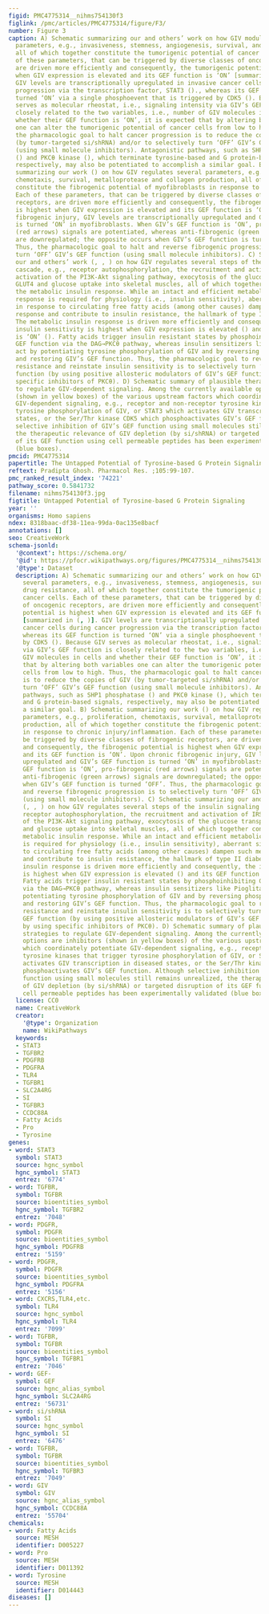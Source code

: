 ```yaml
---
figid: PMC4775314__nihms754130f3
figlink: /pmc/articles/PMC4775314/figure/F3/
number: Figure 3
caption: A) Schematic summarizing our and others’ work on how GIV modulates several
  parameters, e.g., invasiveness, stemness, angiogenesis, survival, and drug resistance,
  all of which together constitute the tumorigenic potential of cancer cells. Each
  of these parameters, that can be triggered by diverse classes of oncogenic receptors,
  are driven more efficiently and consequently, the tumorigenic potential is highest
  when GIV expression is elevated and its GEF function is ‘ON’ [summarized in (, )].
  GIV levels are transcriptionally upregulated in invasive cancer cells during cancer
  progression via the transcription factor, STAT3 ()., whereas its GEF function is
  turned ‘ON’ via a single phosphoevent that is triggered by CDK5 (). Because GIV
  serves as molecular rheostat, i.e., signaling intensity via GIV’s GEF function is
  closely related to the two variables, i.e., number of GIV molecules in cells and
  whether their GEF function is ‘ON’, it is expected that by altering both variables
  one can alter the tumorigenic potential of cancer cells from low to high. Thus,
  the pharmacologic goal to halt cancer progression is to reduce the copies of GIV
  (by tumor-targeted si/shRNA) and/or to selectively turn ‘OFF’ GIV’s GEF function
  (using small molecule inhibitors). Antagonistic pathways, such as SHP1 phosphatase
  () and PKCθ kinase (), which terminate tyrosine-based and G protein-based signals,
  respectively, may also be potentiated to accomplish a similar goal. B) Schematic
  summarizing our work () on how GIV regulates several parameters, e.g., proliferation,
  chemotaxis, survival, metalloprotease and collagen production, all of which together
  constitute the fibrogenic potential of myofibroblasts in response to chronic injury/inflammation.
  Each of these parameters, that can be triggered by diverse classes of fibrogenic
  receptors, are driven more efficiently and consequently, the fibrogenic potential
  is highest when GIV expression is elevated and its GEF function is ‘ON’. Upon chronic
  fibrogenic injury, GIV levels are transcriptionally upregulated and GIV’s GEF function
  is turned ‘ON’ in myofibroblasts. When GIV’s GEF function is ‘ON’, pro-fibrogenic
  (red arrows) signals are potentiated, whereas anti-fibrogenic (green arrows) signals
  are downregulated; the opposite occurs when GIV’s GEF function is turned ‘OFF’.
  Thus, the pharmacologic goal to halt and reverse fibrogenic progression is to selectively
  turn ‘OFF’ GIV’s GEF function (using small molecule inhibitors). C) Schematic summarizing
  our and others’ work (, , ) on how GIV regulates several steps of the insulin signaling
  cascade, e.g., receptor autophosphorylation, the recruitment and activation of IRS1,
  activation of the PI3K-Akt signaling pathway, exocytosis of the glucose transporter,
  GLUT4 and glucose uptake into skeletal muscles, all of which together constitute
  the metabolic insulin response. While an intact and efficient metabolic insulin
  response is required for physiology (i.e., insulin sensitivity), aberrant signals
  in response to circulating free fatty acids (among other causes) dampen such metabolic
  response and contribute to insulin resistance, the hallmark of type II diabetes.
  The metabolic insulin response is driven more efficiently and consequently, the
  insulin sensitivity is highest when GIV expression is elevated () and its GEF function
  is ‘ON’ (). Fatty acids trigger insulin resistant states by phosphoinhibiting GIV’s
  GEF function via the DAG→PKCθ pathway, whereas insulin sensitizers like Pioglitazone
  act by potentiating tyrosine phosphorylation of GIV and by reversing phosphoinhibition
  and restoring GIV’s GEF function. Thus, the pharmacologic goal to reverse insulin
  resistance and reinstate insulin sensitivity is to selectively turn ‘ON’ GIV’s GEF
  function (by using positive allosteric modulators of GIV’s GEF function or by using
  specific inhibitors of PKCθ). D) Schematic summary of plausible therapeutic strategies
  to regulate GIV-dependent signaling. Among the currently available options are inhibitors
  (shown in yellow boxes) of the various upstream factors which coordinately potentiate
  GIV-dependent signaling, e.g., receptor and non-receptor tyrosine kinases that trigger
  tyrosine phosphorylation of GIV, or STAT3 which activates GIV transcription in diseased
  states, or the Ser/Thr kinase CDK5 which phosphoactivates GIV’s GEF function. Although
  selective inhibition of GIV’s GEF function using small molecules still remains unrealized,
  the therapeutic relevance of GIV depletion (by si/shRNA) or targeted disruption
  of its GEF function using cell permeable peptides has been experimentally validated
  (blue boxes).
pmcid: PMC4775314
papertitle: The Untapped Potential of Tyrosine-based G Protein Signaling.
reftext: Pradipta Ghosh. Pharmacol Res. ;105:99-107.
pmc_ranked_result_index: '74221'
pathway_score: 0.5841732
filename: nihms754130f3.jpg
figtitle: Untapped Potential of Tyrosine-based G Protein Signaling
year: ''
organisms: Homo sapiens
ndex: 8318baac-df38-11ea-99da-0ac135e8bacf
annotations: []
seo: CreativeWork
schema-jsonld:
  '@context': https://schema.org/
  '@id': https://pfocr.wikipathways.org/figures/PMC4775314__nihms754130f3.html
  '@type': Dataset
  description: A) Schematic summarizing our and others’ work on how GIV modulates
    several parameters, e.g., invasiveness, stemness, angiogenesis, survival, and
    drug resistance, all of which together constitute the tumorigenic potential of
    cancer cells. Each of these parameters, that can be triggered by diverse classes
    of oncogenic receptors, are driven more efficiently and consequently, the tumorigenic
    potential is highest when GIV expression is elevated and its GEF function is ‘ON’
    [summarized in (, )]. GIV levels are transcriptionally upregulated in invasive
    cancer cells during cancer progression via the transcription factor, STAT3 ().,
    whereas its GEF function is turned ‘ON’ via a single phosphoevent that is triggered
    by CDK5 (). Because GIV serves as molecular rheostat, i.e., signaling intensity
    via GIV’s GEF function is closely related to the two variables, i.e., number of
    GIV molecules in cells and whether their GEF function is ‘ON’, it is expected
    that by altering both variables one can alter the tumorigenic potential of cancer
    cells from low to high. Thus, the pharmacologic goal to halt cancer progression
    is to reduce the copies of GIV (by tumor-targeted si/shRNA) and/or to selectively
    turn ‘OFF’ GIV’s GEF function (using small molecule inhibitors). Antagonistic
    pathways, such as SHP1 phosphatase () and PKCθ kinase (), which terminate tyrosine-based
    and G protein-based signals, respectively, may also be potentiated to accomplish
    a similar goal. B) Schematic summarizing our work () on how GIV regulates several
    parameters, e.g., proliferation, chemotaxis, survival, metalloprotease and collagen
    production, all of which together constitute the fibrogenic potential of myofibroblasts
    in response to chronic injury/inflammation. Each of these parameters, that can
    be triggered by diverse classes of fibrogenic receptors, are driven more efficiently
    and consequently, the fibrogenic potential is highest when GIV expression is elevated
    and its GEF function is ‘ON’. Upon chronic fibrogenic injury, GIV levels are transcriptionally
    upregulated and GIV’s GEF function is turned ‘ON’ in myofibroblasts. When GIV’s
    GEF function is ‘ON’, pro-fibrogenic (red arrows) signals are potentiated, whereas
    anti-fibrogenic (green arrows) signals are downregulated; the opposite occurs
    when GIV’s GEF function is turned ‘OFF’. Thus, the pharmacologic goal to halt
    and reverse fibrogenic progression is to selectively turn ‘OFF’ GIV’s GEF function
    (using small molecule inhibitors). C) Schematic summarizing our and others’ work
    (, , ) on how GIV regulates several steps of the insulin signaling cascade, e.g.,
    receptor autophosphorylation, the recruitment and activation of IRS1, activation
    of the PI3K-Akt signaling pathway, exocytosis of the glucose transporter, GLUT4
    and glucose uptake into skeletal muscles, all of which together constitute the
    metabolic insulin response. While an intact and efficient metabolic insulin response
    is required for physiology (i.e., insulin sensitivity), aberrant signals in response
    to circulating free fatty acids (among other causes) dampen such metabolic response
    and contribute to insulin resistance, the hallmark of type II diabetes. The metabolic
    insulin response is driven more efficiently and consequently, the insulin sensitivity
    is highest when GIV expression is elevated () and its GEF function is ‘ON’ ().
    Fatty acids trigger insulin resistant states by phosphoinhibiting GIV’s GEF function
    via the DAG→PKCθ pathway, whereas insulin sensitizers like Pioglitazone act by
    potentiating tyrosine phosphorylation of GIV and by reversing phosphoinhibition
    and restoring GIV’s GEF function. Thus, the pharmacologic goal to reverse insulin
    resistance and reinstate insulin sensitivity is to selectively turn ‘ON’ GIV’s
    GEF function (by using positive allosteric modulators of GIV’s GEF function or
    by using specific inhibitors of PKCθ). D) Schematic summary of plausible therapeutic
    strategies to regulate GIV-dependent signaling. Among the currently available
    options are inhibitors (shown in yellow boxes) of the various upstream factors
    which coordinately potentiate GIV-dependent signaling, e.g., receptor and non-receptor
    tyrosine kinases that trigger tyrosine phosphorylation of GIV, or STAT3 which
    activates GIV transcription in diseased states, or the Ser/Thr kinase CDK5 which
    phosphoactivates GIV’s GEF function. Although selective inhibition of GIV’s GEF
    function using small molecules still remains unrealized, the therapeutic relevance
    of GIV depletion (by si/shRNA) or targeted disruption of its GEF function using
    cell permeable peptides has been experimentally validated (blue boxes).
  license: CC0
  name: CreativeWork
  creator:
    '@type': Organization
    name: WikiPathways
  keywords:
  - STAT3
  - TGFBR2
  - PDGFRB
  - PDGFRA
  - TLR4
  - TGFBR1
  - SLC2A4RG
  - SI
  - TGFBR3
  - CCDC88A
  - Fatty Acids
  - Pro
  - Tyrosine
genes:
- word: STAT3
  symbol: STAT3
  source: hgnc_symbol
  hgnc_symbol: STAT3
  entrez: '6774'
- word: TGFBR,
  symbol: TGFBR
  source: bioentities_symbol
  hgnc_symbol: TGFBR2
  entrez: '7048'
- word: PDGFR,
  symbol: PDGFR
  source: bioentities_symbol
  hgnc_symbol: PDGFRB
  entrez: '5159'
- word: PDGFR,
  symbol: PDGFR
  source: bioentities_symbol
  hgnc_symbol: PDGFRA
  entrez: '5156'
- word: CXCRS,TLR4,etc.
  symbol: TLR4
  source: hgnc_symbol
  hgnc_symbol: TLR4
  entrez: '7099'
- word: TGFBR,
  symbol: TGFBR
  source: bioentities_symbol
  hgnc_symbol: TGFBR1
  entrez: '7046'
- word: GEF-
  symbol: GEF
  source: hgnc_alias_symbol
  hgnc_symbol: SLC2A4RG
  entrez: '56731'
- word: si/shRNA
  symbol: SI
  source: hgnc_symbol
  hgnc_symbol: SI
  entrez: '6476'
- word: TGFBR,
  symbol: TGFBR
  source: bioentities_symbol
  hgnc_symbol: TGFBR3
  entrez: '7049'
- word: GIV
  symbol: GIV
  source: hgnc_alias_symbol
  hgnc_symbol: CCDC88A
  entrez: '55704'
chemicals:
- word: Fatty Acids
  source: MESH
  identifier: D005227
- word: Pro
  source: MESH
  identifier: D011392
- word: Tyrosine
  source: MESH
  identifier: D014443
diseases: []
---
```

